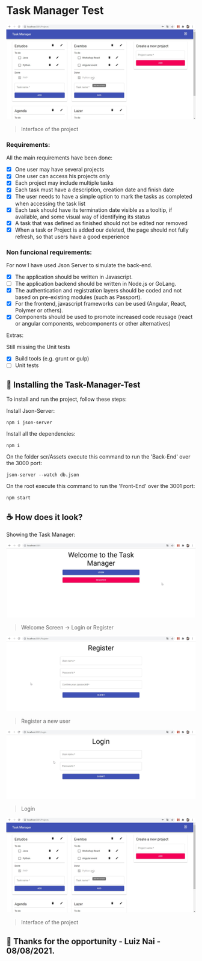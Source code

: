 # Task Manager Test

<img src="images/projects_screen.jpg" alt="project screen">

> Interface of the project

### Requirements:

All the main requirements have been done:

- [x] One user may have several projects
- [x] One user can access his projects only
- [x] Each project may include multiple tasks
- [x] Each task must have a description, creation date and finish date
- [x] The user needs to have a simple option to mark the tasks as completed when accessing the task list
- [x] Each task should have its termination date visible as a tooltip, if available, and some visual way of identifying
its status
- [x] A task that was defined as finished should not be edited nor removed
- [x] When a task or Project is added our deleted, the page should not fully refresh, so that users have a good
experience

### Non funcional requirements:

For now I have used Json Server to simulate the back-end.

- [x] The application should be written in Javascript.
- [ ] The application backend should be written in Node.js or GoLang.
- [x] The authentication and registration layers should be coded and not based on pre-existing modules (such as
Passport).
- [x] For the frontend, javascript frameworks can be used (Angular, React, Polymer or others).
- [x] Components should be used to promote increased code reusage (react or angular components,
webcomponents or other alternatives)

Extras:

Still missing the Unit tests

- [x] Build tools (e.g. grunt or gulp)
- [ ] Unit tests
## 🚀 Installing the Task-Manager-Test

To install and run the project, follow these steps:

Install Json-Server:
```
npm i json-server
```

Install all the dependencies:
```
npm i
```

On the folder scr/Assets execute this command to run the 'Back-End' over the 3000 port:
```
json-server --watch db.json
```

On the root execute this command to run the 'Front-End' over the 3001 port:
```
npm start
```

## ☕ How does it look?

Showing the Task Manager:

<img src="images/welcome_screen.jpg" alt="Welcome Screen">

> Welcome Screen -> Login or Register

<img src="images/register_screen.jpg" alt="Register Screen">

> Register a new user

<img src="images/login_screen.jpg" alt="Login Screen">

> Login

<img src="images/projects_screen.jpg" alt="project screen">

> Interface of the project

## 🤝 Thanks for the opportunity - Luiz Nai - 08/08/2021.